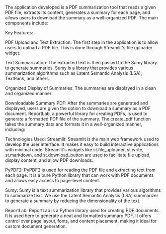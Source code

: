The application developed is a PDF summarization tool that reads a given PDF file, extracts its content, generates a summary for each page, and allows users to download the summary as a well-organized PDF. The main components include:

Key Features:

PDF Upload and Text Extraction:
The first step in the application is to allow users to upload a PDF file. This is done through Streamlit's file uploader widget.

Text Summarization:
The extracted text is then passed to the Sumy library to generate summaries.
Sumy is a library that provides various summarization algorithms such as Latent Semantic Analysis (LSA), TextRank, and others.

Organized Display of Summaries:
The summaries are displayed in a clean and organized manner:

Downloadable Summary PDF:
After the summaries are generated and displayed, users are given the option to download a summary as a PDF document.
ReportLab, a powerful library for creating PDFs, is used to generate a formatted PDF file of the summary.
The create_pdf function takes the summary data and formats it in a well-organized manner, including:

Technologies Used:
Streamlit:
Streamlit is the main web framework used to develop the user interface. It makes it easy to build interactive applications with minimal code.
Streamlit's widgets like st.file_uploader, st.write, st.markdown, and st.download_button are used to facilitate file upload, display content, and allow PDF downloads.

PyPDF2:
PyPDF2 is used for reading the PDF file and extracting text from each page. It is a pure Python library that can work with PDF documents and allows easy access to page-level content.

Sumy:
Sumy is a text summarization library that provides various algorithms to summarize text. We use the Latent Semantic Analysis (LSA) summarizer to generate a summary by reducing the dimensionality of the text.

ReportLab:
ReportLab is a Python library used for creating PDF documents. It is used here to generate a neat and formatted summary PDF. It offers control over page layout, fonts, and content placement, making it ideal for custom document generation.
